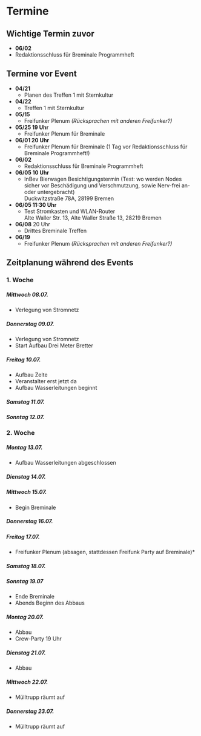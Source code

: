 # Termine

## Wichtige Termin zuvor
* **06/02**
 * Redaktionsschluss für Breminale Programmheft

## Termine vor Event
* **04/21**
  * Planen des Treffen 1 mit Sternkultur
* **04/22**
  * Treffen 1 mit Sternkultur
* **05/15**
  * Freifunker Plenum *(Rücksprachen mit anderen Freifunker?)*
* **05/25 19 Uhr**
  * Freifunker Plenum für Breminale
* **06/01 20 Uhr**
  * Freifunker Plenum für Breminale (1 Tag vor Redaktionsschluss für Breminale Programmheft!)
* **06/02**
  * Redaktionsschluss für Breminale Programmheft
* **06/05 10 Uhr**
  * InBev Bierwagen Besichtigungstermin (Test: wo werden Nodes sicher vor Beschädigung und Verschmutzung, sowie Nerv-frei an- oder untergebracht)  
    Duckwitzstraße 78A, 28199 Bremen
* **06/05 11:30 Uhr**
  * Test Stromkasten und WLAN-Router  
    Alte Waller Str. 13, Alte Waller Straße 13, 28219 Bremen
* **06/08** 20 Uhr
  * Drittes Breminale Treffen
* **06/19**
  * Freifunker Plenum *(Rücksprachen mit anderen Freifunker?)*

## Zeitplanung während des Events
### 1. Woche
##### Mittwoch 08.07.
* Verlegung von Stromnetz

##### Donnerstag 09.07.
* Verlegung von Stromnetz
* Start Aufbau Drei Meter Bretter

##### Freitag 10.07.
 * Aufbau Zelte
 * Veranstalter erst jetzt da
 * Aufbau Wasserleitungen beginnt

##### Samstag 11.07.

##### Sonntag 12.07.

### 2. Woche

##### Montag 13.07.
* Aufbau Wasserleitungen abgeschlossen

##### Dienstag 14.07.

##### Mittwoch 15.07.
* Begin Breminale

##### Donnerstag 16.07.

##### Freitag 17.07.
* Freifunker Plenum (absagen, stattdessen Freifunk Party auf Breminale)*

##### Samstag 18.07.

##### Sonntag 19.07
* Ende Breminale
* Abends Beginn des Abbaus

##### Montag 20.07.
* Abbau
* Crew-Party 19 Uhr

##### Dienstag 21.07.
* Abbau

##### Mittwoch 22.07.
* Mülltrupp räumt auf

##### Donnerstag 23.07.
* Mülltrupp räumt auf